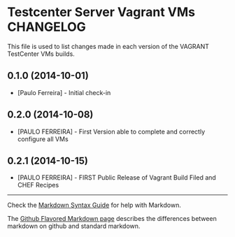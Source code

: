 Testcenter Server Vagrant VMs CHANGELOG
=======================================

This file is used to list changes made in each version of the VAGRANT
TestCenter VMs builds.

0.1.0 (2014-10-01)
-------------------
- [Paulo Ferreira] - Initial check-in

0.2.0 (2014-10-08)
-------------------
- [PAULO FERREIRA] - First Version able to complete and correctly configure
                   all VMs

0.2.1 (2014-10-15)
-------------------
- [PAULO FERREIRA] - FIRST Public Release of Vagrant Build Filed and CHEF Recipes

- - -
Check the [Markdown Syntax Guide](http://daringfireball.net/projects/markdown/syntax) for help with Markdown.

The [Github Flavored Markdown page](http://github.github.com/github-flavored-markdown/) describes the differences between markdown on github and standard markdown.
